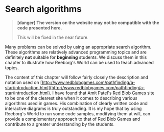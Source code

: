 # Search algorithms

> **\[danger\] The version on the website may not be compatible with the code presented here.**
>
> This will be fixed in the near future.

Many problems can be solved by using an appropriate search algorithm. These algorithms are relatively advanced programming topics and are definitely **not** suitable for **beginning** students.  We discuss them in this chapter to illustrate how Reeborg's World can be used to teach advanced topics.

The content of this chapter will follow fairly closely the description and notation used on  [http://www.redblobgames.com/pathfinding/a-star/introduction.html](http://www.redblobgames.com/pathfinding/a-star/introduction.html). I have found that Amit Patel's [Red Blob Games](http://www.redblobgames.com/) site to be one of the clearest site when it comes to describing various algorithms used in games. His combination of clearly written code and interactive diagrams is truly outstanding. It is my hope that by using Reeborg's World to run some code samples, modifying them at will, can provide a complementary approach to that of Red Blob Games and contribute to a greater understanding by the students.



